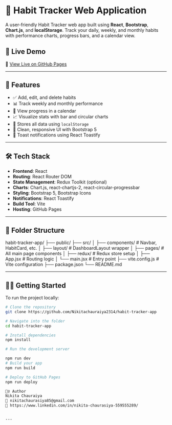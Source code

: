 # 📘 Habit Tracker Web Application

A user-friendly Habit Tracker web app built using **React**, **Bootstrap**, **Chart.js**, and **localStorage**. Track your daily, weekly, and monthly habits with performance charts, progress bars, and a calendar view.

## 🚀 Live Demo

🔗 [View Live on GitHub Pages](https://nikitachauraiya2314.github.io/habit-tracker-app)

---



## 🧩 Features

- ✅ Add, edit, and delete habits
- 📊 Track weekly and monthly performance
- 📅 View progress in a calendar
- 📈 Visualize stats with bar and circular charts
- 💾 Stores all data using `localStorage`
- 🎨 Clean, responsive UI with Bootstrap 5
- 🔔 Toast notifications using React Toastify

---

## 🛠️ Tech Stack

- **Frontend**: React
- **Routing**: React Router DOM
- **State Management**: Redux Toolkit (optional)
- **Charts**: Chart.js, react-chartjs-2, react-circular-progressbar
- **Styling**: Bootstrap 5, Bootstrap Icons
- **Notifications**: React Toastify
- **Build Tool**: Vite
- **Hosting**: GitHub Pages

---

## 📁 Folder Structure

habit-tracker-app/
├── public/
├── src/
│ ├── components/ # Navbar, HabitCard, etc.
│ ├── layout/ # DashboardLayout wrapper
│ ├── pages/ # All main page components
│ ├── redux/ # Redux store setup
│ ├── App.jsx # Routing logic
│ └── main.jsx # Entry point
├── vite.config.js # Vite configuration
├── package.json
└── README.md


---

## 🧑‍💻 Getting Started

To run the project locally:

```bash
# Clone the repository
git clone https://github.com/Nikitachauraiya2314/habit-tracker-app

# Navigate into the folder
cd habit-tracker-app

# Install dependencies
npm install

# Run the development server

npm run dev
# Build your app
npm run build

# Deploy to GitHub Pages
npm run deploy

🙋‍♀️ Author
Nikita Chauraiya
📧 nikitachaurasiya85@gmail.com
🔗 https://www.linkedin.com/in/nikita-chaurasiya-559555289/


---


